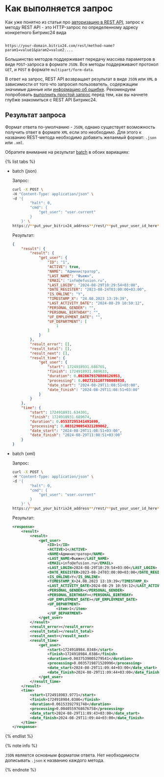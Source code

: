 # Как выполняется запрос

Как уже понятно из статьи про [авторизацию в REST API](./authorization.md), запрос к методу REST API - это HTTP-запрос по определенному адресу конкретного Битрикс24 вида

```http

https://your-domain.bitrix24.com/rest/method-name?param1=value1&param2=value2....

```

Большинство методов поддерживает передачу массива параметров в виде `POST`-запроса в формате `JSON`. Все методы поддерживают протокол `GET`, и `POST` в формате `multipart/form-data`.

В ответ на запрос, REST API возвращает результат в виде `JSON` или `XML` в зависимости от того что запросил пользователь, содержащим значимые данные или [информацию об ошибке](../../error-codes.md). Рекомендуем попробовать [выполнить простой запрос](../../first-rest-api-call.md) перед тем, как вы начнете глубже знакомиться с REST API Битрикс24.

## Результат запроса

Формат ответа по-умолчанию - `JSON`, однако существует возможность получить ответ в формате `XML` если это необходимо.
Для этого к названию REST-метода необходимо добавить желаемый формат: `.json` или `.xml`. 

Обратите внимание на результат [batch](./batch.md) в обоих вариациях:

{% list tabs %}

- batch (json)

    Запрос:

    ```bash
    curl -X POST \
    -H "Content-Type: application/json" \
    -d '{
            "halt": 0,
            "cmd": {
                "get_user": "user.current"
            }
        }' \
    https://**put_your_bitrix24_address**/rest/**put_your_user_id_here**/**put_your_webbhook_here**/batch
    ```
    
    Результат:

    ```json
    {
        "result": {
            "result": {
                "get_user": {
                    "ID": "1",
                    "ACTIVE": true,
                    "NAME": "Администратор",
                    "LAST_NAME": "Фьюжн",
                    "EMAIL": "info@efusion.ru",
                    "LAST_LOGIN": "2024-08-29T10:29:54+03:00",
                    "DATE_REGISTER": "2023-08-24T03:00:00+03:00",
                    "IS_ONLINE": "Y",
                    "TIMESTAMP_X": "24.08.2023 13:19:39",
                    "LAST_ACTIVITY_DATE": "2024-08-29 10:59:12",
                    "PERSONAL_GENDER": "",
                    "PERSONAL_BIRTHDAY": "",
                    "UF_EMPLOYMENT_DATE": "",
                    "UF_DEPARTMENT": [
                        1
                    ]
                }
            },
            "result_error": [],
            "result_total": [],
            "result_next": [],
            "result_time": {
                "get_user": {
                    "start": 1724918931.686765,
                    "finish": 1724918931.689633,
                    "duration": 0.0028679370880126953,
                    "processing": 0.0027151107788085938,
                    "date_start": "2024-08-29T11:08:51+03:00",
                    "date_finish": "2024-08-29T11:08:51+03:00"
                }
            }
        },
        "time": {
            "start": 1724918931.634301,
            "finish": 1724918931.689674,
            "duration": 0.05537295341491699,
            "processing": 0.0031290054321289062,
            "date_start": "2024-08-29T11:08:51+03:00",
            "date_finish": "2024-08-29T11:08:51+03:00"
        }
    }
    ```
- batch (xml)

    Запрос: 

    ```bash
    curl -X POST \
    -H "Content-Type: application/json" \
    -d '{
            "halt": 0,
            "cmd": {
                "get_user": "user.current"
            }
        }' \
    https://**put_your_bitrix24_address**/rest/**put_your_user_id_here**/**put_your_webbhook_here**/batch.xml
    ```

    Результат:
    ```xml
    <response>
        <result>
            <result>
                <get_user>
                    <ID>1</ID>
                    <ACTIVE>1</ACTIVE>
                    <NAME>Администратор</NAME>
                    <LAST_NAME>Фьюжн</LAST_NAME>
                    <EMAIL>info@efusion.ru</EMAIL>
                    <LAST_LOGIN>2024-08-29T10:29:54+03:00</LAST_LOGIN>
                    <DATE_REGISTER>2023-08-24T03:00:00+03:00</DATE_REGISTER>
                    <IS_ONLINE>Y</IS_ONLINE>
                    <TIMESTAMP_X>24.08.2023 13:19:39</TIMESTAMP_X>
                    <LAST_ACTIVITY_DATE>2024-08-29 10:59:12</LAST_ACTIVITY_DATE>
                    <PERSONAL_GENDER></PERSONAL_GENDER>
                    <PERSONAL_BIRTHDAY></PERSONAL_BIRTHDAY>
                    <UF_EMPLOYMENT_DATE></UF_EMPLOYMENT_DATE>
                    <UF_DEPARTMENT>
                        <item>1</item>
                    </UF_DEPARTMENT>
                </get_user>
            </result>
            <result_error></result_error>
            <result_total></result_total>
            <result_next></result_next>
            <result_time>
                <get_user>
                    <start>1724918984.0348</start>
                    <finish>1724918984.0386</finish>
                    <duration>0.0037539005279541</duration>
                    <processing>0.0035719871520996</processing>
                    <date_start>2024-08-29T11:09:44+03:00</date_start>
                    <date_finish>2024-08-29T11:09:44+03:00</date_finish>
                </get_user>
            </result_time>
        </result>
        <time>
            <start>1724918983.9771</start>
            <finish>1724918984.0386</finish>
            <duration>0.06153392791748</duration>
            <processing>0.0040559768676758</processing>
            <date_start>2024-08-29T11:09:43+03:00</date_start>
            <date_finish>2024-08-29T11:09:44+03:00</date_finish>
        </time>
    </response>
    ```
{% endlist %}


{% note info %}

`JSON` является основным форматом ответа. Нет необходимости дописывать `.json` к названию каждого метода.

{% endnote %}